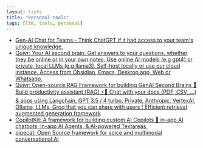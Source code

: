 ```yaml
---
layout: lists
title: "Personal tools"
tags: [llm, tools, personal]
---
```


- [Gen-AI Chat for Teams - Think ChatGPT if it had access to your team's unique knowledge.](https://github.com/danswer-ai/danswer)
- [Quivr: Your AI second brain. Get answers to your questions, whether they be online or in your own notes. Use online AI models (e.g gpt4) or private, local LLMs (e.g llama3). Self-host locally or use our cloud instance. Access from Obsidian, Emacs, Desktop app, Web or Whatsapp. ](https://github.com/khoj-ai/khoj)
- [Quivr: Open-source RAG Framework for building GenAI Second Brains 🧠 Build productivity assistant (RAG) ⚡️🤖 Chat with your docs (PDF, CSV, ...) & apps using Langchain, GPT 3.5 / 4 turbo, Private, Anthropic, VertexAI, Ollama, LLMs, Groq that you can share with users ! Efficient retrieval augmented generation framework ](https://github.com/QuivrHQ/quivr)
- [CopilotKit:  A framework for building custom AI Copilots 🤖 in-app AI chatbots, in-app AI Agents, & AI-powered Textareas. ](https://github.com/CopilotKit/CopilotKit)
- [pipecat: Open Source framework for voice and multimodal conversational AI](https://github.com/pipecat-ai/pipecat)
